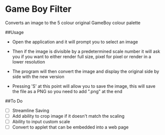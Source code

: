 # Game Boy Filter

Converts an image to the 5 colour original GameBoy colour palette 

##Usage

- Open the application and it will prompt you to select an image

- Then if the image is divisible by a predetermined scale number it will ask you if you want to either render full size, pixel for pixel or render in a lower resolution

- The program will then convert the image and display the original side by side with the new version

- Pressing 'S' at this point will allow you to save the image, this will save the file as a PNG so you need to add ".png" at the end

##To Do

- [ ] Streamline Saving
- [ ] Add ability to crop image if it doesn't match the scaling
- [ ] Ability to input custom scale
- [ ] Convert to applet that can be embedded into a web page
